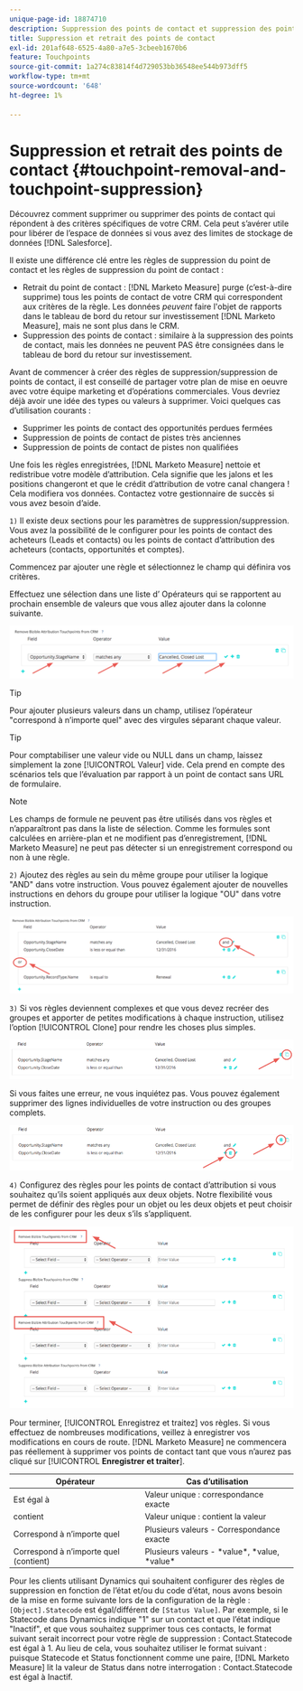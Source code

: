 ```yaml
---
unique-page-id: 18874710
description: Suppression des points de contact et suppression des points de contact - [!DNL Marketo Measure]
title: Suppression et retrait des points de contact
exl-id: 201af648-6525-4a80-a7e5-3cbeeb1670b6
feature: Touchpoints
source-git-commit: 1a274c83814f4d729053bb36548ee544b973dff5
workflow-type: tm+mt
source-wordcount: '648'
ht-degree: 1%

---
```


# Suppression et retrait des points de contact {#touchpoint-removal-and-touchpoint-suppression}

Découvrez comment supprimer ou supprimer des points de contact qui répondent à des critères spécifiques de votre CRM. Cela peut s’avérer utile pour libérer de l’espace de données si vous avez des limites de stockage de données [!DNL Salesforce].

Il existe une différence clé entre les règles de suppression du point de contact et les règles de suppression du point de contact :

* Retrait du point de contact : [!DNL Marketo Measure] purge (c’est-à-dire supprime) tous les points de contact de votre CRM qui correspondent aux critères de la règle. Les données _peuvent_ faire l&#39;objet de rapports dans le tableau de bord du retour sur investissement [!DNL Marketo Measure], mais ne sont plus dans le CRM.
* Suppression des points de contact : similaire à la suppression des points de contact, mais les données ne peuvent PAS être consignées dans le tableau de bord du retour sur investissement.

Avant de commencer à créer des règles de suppression/suppression de points de contact, il est conseillé de partager votre plan de mise en oeuvre avec votre équipe marketing et d’opérations commerciales. Vous devriez déjà avoir une idée des types ou valeurs à supprimer. Voici quelques cas d’utilisation courants :

* Supprimer les points de contact des opportunités perdues fermées
* Suppression de points de contact de pistes très anciennes
* Suppression de points de contact de pistes non qualifiées

Une fois les règles enregistrées, [!DNL Marketo Measure] nettoie et redistribue votre modèle d’attribution. Cela signifie que les jalons et les positions changeront et que le crédit d’attribution de votre canal changera ! Cela modifiera vos données. Contactez votre gestionnaire de succès si vous avez besoin d’aide.

`1)` Il existe deux sections pour les paramètres de suppression/suppression. Vous avez la possibilité de le configurer pour les points de contact des acheteurs (Leads et contacts) ou les points de contact d’attribution des acheteurs (contacts, opportunités et comptes).

Commencez par ajouter une règle et sélectionnez le champ qui définira vos critères.

Effectuez une sélection dans une liste d’ Opérateurs qui se rapportent au prochain ensemble de valeurs que vous allez ajouter dans la colonne suivante.

![](assets/1-1.png)

>[!TIP]
>
>Pour ajouter plusieurs valeurs dans un champ, utilisez l’opérateur &quot;correspond à n’importe quel&quot; avec des virgules séparant chaque valeur.

>[!TIP]
>
>Pour comptabiliser une valeur vide ou NULL dans un champ, laissez simplement la zone [!UICONTROL Valeur] vide. Cela prend en compte des scénarios tels que l’évaluation par rapport à un point de contact sans URL de formulaire.

>[!NOTE]
>
>Les champs de formule ne peuvent pas être utilisés dans vos règles et n’apparaîtront pas dans la liste de sélection. Comme les formules sont calculées en arrière-plan et ne modifient pas d’enregistrement, [!DNL Marketo Measure] ne peut pas détecter si un enregistrement correspond ou non à une règle.

`2)` Ajoutez des règles au sein du même groupe pour utiliser la logique &quot;AND&quot; dans votre instruction.
Vous pouvez également ajouter de nouvelles instructions en dehors du groupe pour utiliser la logique &quot;OU&quot; dans votre instruction.

![](assets/2.png)

`3)` Si vos règles deviennent complexes et que vous devez recréer des groupes et apporter de petites modifications à chaque instruction, utilisez l’option [!UICONTROL Clone] pour rendre les choses plus simples.

![](assets/3.png)

Si vous faites une erreur, ne vous inquiétez pas. Vous pouvez également supprimer des lignes individuelles de votre instruction ou des groupes complets.

![](assets/4.png)

`4)` Configurez des règles pour les points de contact d’attribution si vous souhaitez qu’ils soient appliqués aux deux objets. Notre flexibilité vous permet de définir des règles pour un objet ou les deux objets et peut choisir de les configurer pour les deux s’ils s’appliquent.

![](assets/5.png)

Pour terminer, [!UICONTROL Enregistrez et traitez] vos règles. Si vous effectuez de nombreuses modifications, veillez à enregistrer vos modifications en cours de route. [!DNL Marketo Measure] ne commencera pas réellement à supprimer vos points de contact tant que vous n’aurez pas cliqué sur
[!UICONTROL **Enregistrer et traiter**].

| **Opérateur** | **Cas d’utilisation** |
|---|---|
| Est égal à | Valeur unique : correspondance exacte |
| contient | Valeur unique : contient la valeur |
| Correspond à n’importe quel | Plusieurs valeurs - Correspondance exacte |
| Correspond à n’importe quel (contient) | Plusieurs valeurs - &#42;value&#42;, &#42;value, &#42;value&#42; |

Pour les clients utilisant Dynamics qui souhaitent configurer des règles de suppression en fonction de l’état et/ou du code d’état, nous avons besoin de la mise en forme suivante lors de la configuration de la règle : `[Object].Statecode` est égal/différent de `[Status Value]`. Par exemple, si le Statecode dans Dynamics indique &quot;1&quot; sur un contact et que l’état indique &quot;Inactif&quot;, et que vous souhaitez supprimer tous ces contacts, le format suivant serait incorrect pour votre règle de suppression : Contact.Statecode est égal à 1. Au lieu de cela, vous souhaitez utiliser le format suivant : puisque Statecode et Status fonctionnent comme une paire, [!DNL Marketo Measure] lit la valeur de Status dans notre interrogation : Contact.Statecode est égal à Inactif.
